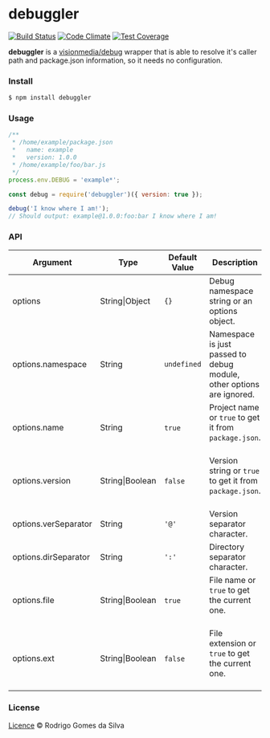 # debuggler

[![Build Status](https://travis-ci.org/rodrigogs/debuggler.svg?branch=master)](https://travis-ci.org/rodrigogs/debuggler)
[![Code Climate](https://codeclimate.com/github/rodrigogs/debuggler/badges/gpa.svg)](https://codeclimate.com/github/rodrigogs/debuggler)
[![Test Coverage](https://codeclimate.com/github/rodrigogs/debuggler/badges/coverage.svg)](https://codeclimate.com/github/rodrigogs/debuggler/coverage)

**debuggler** is a [visionmedia/debug](https://github.com/visionmedia/debug) wrapper that is able to resolve it's caller path and package.json information,
so it needs no configuration.

### Install
```bash
$ npm install debuggler
```

### Usage
```javascript
/**
 * /home/example/package.json 
 *   name: example
 *   version: 1.0.0
 * /home/example/foo/bar.js
 */
process.env.DEBUG = 'example*';

const debug = require('debuggler')({ version: true });

debug('I know where I am!');
// Should output: example@1.0.0:foo:bar I know where I am!
```

### API
| Argument               | Type            | Default Value | Description                                                          |
|------------------------|-----------------|---------------|----------------------------------------------------------------------|
| options                | String\|Object  | `{}`          | Debug namespace string or an options object.                         |
| options.namespace      | String          | `undefined`   | Namespace is just passed to debug module, other options are ignored. |
| options.name           | String          | `true`        | Project name or `true` to get it from `package.json`.                    |
| options.version        | String\|Boolean | `false`       | Version string or `true` to get it from `package.json`.                  |
| options.verSeparator   | String          | `'@'`         | Version separator character.                                         |
| options.dirSeparator   | String          | `':'`         | Directory separator character.                                       |
| options.file           | String\|Boolean | `true`        | File name or `true` to get the current one.                            |
| options.ext            | String\|Boolean | `false`       | File extension or `true` to get the current one.                       |

### License
[Licence](https://github.com/rodrigogs/debuggler/blob/master/LICENSE) © Rodrigo Gomes da Silva
